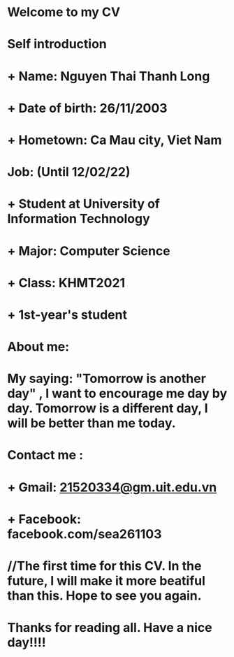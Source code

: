 
# Welcome to my CV
# Self introduction
# + Name: Nguyen Thai Thanh Long
# + Date of birth: 26/11/2003
# + Hometown: Ca Mau city, Viet Nam
# Job: (Until 12/02/22)
# + Student at University of Information Technology 
# + Major: Computer Science
# + Class: KHMT2021
# + 1st-year's student
# About me: 
# My saying: "Tomorrow is another day" , I want to encourage me day by day. Tomorrow is a different day, I will be better than me today.
# Contact me :
# + Gmail: 21520334@gm.uit.edu.vn
# + Facebook: facebook.com/sea261103
# //The first time for this CV. In the future, I will make it more beatiful than this. Hope to see you again.
# Thanks for reading all. Have a nice day!!!!
